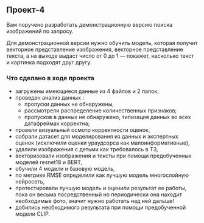 ## Проект-4
Вам поручено разработать демонстрационную версию поиска изображений по запросу.

Для демонстрационной версии нужно обучить модель, которая получит векторное представление изображения, векторное представление текста, а на выходе выдаст число от 0 до 1 — покажет, насколько текст и картинка подходят друг другу.

### Что сделано в ходе проекта
- загружены имеющиеся данные из 4 файлов и 2 папок;
 - проведен анализ данных :
    - пропуски данных не обнаружены,
    - рассмотрели распределение количественных признаков;
    - пропусков в данных не обнаружено, типизация данных во всех датафреймах корректна;
- провели визуальный осмотр корректности оценок,
- собрали датасет для моделирования из данных и экспертных оценок (исключили оценки ураудсорса как малоинформативные),
- удалили изображения с детьми как требовалось в ТЗ,
- векторизовали изображения и тексты при помощи предобученных моделей resnet18 и BERT,
- обучили 4 модели и базовую модель,
- по метрике RMSE определили как лучшую модель многослойную нейросеть,
- протестировали лучшую модель и оценили результат ее работы, пока он весьма посредственный но периодически она находит необходимые фото, значит нужно работать над ней дальше!
- добились необходимого результата при помощи предобученной модели CLIP.

